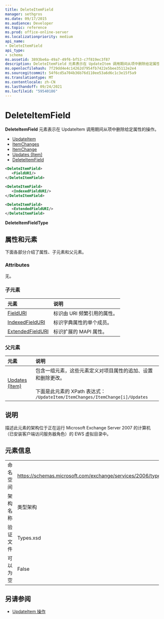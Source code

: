 ```yaml
---
title: DeleteItemField
manager: sethgros
ms.date: 09/17/2015
ms.audience: Developer
ms.topic: reference
ms.prod: office-online-server
ms.localizationpriority: medium
api_name:
- DeleteItemField
api_type:
- schema
ms.assetid: 3893be6a-49a7-49f6-bf53-c7f819ec3f87
description: DeleteItemField 元素表示在 UpdateItem 调用期间从项中删除给定属性的操作。
ms.openlocfilehash: 7f29dd4e4c14262d7954fb7422e5bee35112e2e4
ms.sourcegitcommit: 54f6cd5a704b36b76d110ee53a6d6c1c3e15f5a9
ms.translationtype: MT
ms.contentlocale: zh-CN
ms.lasthandoff: 09/24/2021
ms.locfileid: "59540186"
---
```

# <a name="deleteitemfield"></a>DeleteItemField

**DeleteItemField** 元素表示在 UpdateItem 调用期间从项中删除给定属性的操作。 
 
- [UpdateItem](updateitem.md)  
- [ItemChanges](itemchanges.md) 
- [ItemChange](itemchange.md) 
- [Updates (Item)](updates-item.md) 
- [DeleteItemField](deleteitemfield.md)
  
```xml
<DeleteItemField>
   <FieldURI/>
</DeleteItemField>
```

```xml
<DeleteItemField>
   <IndexedFieldURI/> 
</DeleteItemField>
```

```xml
<DeleteItemField>
   <ExtendedFieldURI/>
</DeleteItemField>
```

**DeleteItemFieldType**

## <a name="attributes-and-elements"></a>属性和元素

下面各部分介绍了属性、子元素和父元素。
  
### <a name="attributes"></a>Attributes

无。
  
### <a name="child-elements"></a>子元素

|**元素**|**说明**|
|:-----|:-----|
|[FieldURI](fielduri.md) <br/> |标识由 URI 频繁引用的属性。  <br/> |
|[IndexedFieldURI](indexedfielduri.md) <br/> |标识字典属性的单个成员。  <br/> |
|[ExtendedFieldURI](extendedfielduri.md) <br/> |标识扩展的 MAPI 属性。  <br/> |
   
### <a name="parent-elements"></a>父元素

|**元素**|**说明**|
|:-----|:-----|
|[Updates (Item)](updates-item.md) <br/> |包含一组元素，这些元素定义对项目属性的追加、设置和删除更改。  <br/><br/>下面是此元素的 XPath 表达式： <br/>`/UpdateItem/ItemChanges/ItemChange[i]/Updates` <br/> |
   
## <a name="remarks"></a>说明

描述此元素的架构位于正在运行 Microsoft Exchange Server 2007 的计算机（已安装客户端访问服务器角色）的 EWS 虚拟目录中。
  
## <a name="element-information"></a>元素信息

|||
|:-----|:-----|
|命名空间  <br/> |https://schemas.microsoft.com/exchange/services/2006/types  <br/> |
|架构名称  <br/> |类型架构  <br/> |
|验证文件  <br/> |Types.xsd  <br/> |
|可以为空  <br/> |False  <br/> |
   
## <a name="see-also"></a>另请参阅

- [UpdateItem 操作](updateitem-operation.md)

